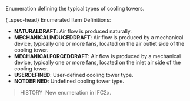 Enumeration defining the typical types of cooling towers.

{ .spec-head}
Enumerated Item Definitions:

* **NATURALDRAFT**: Air flow is produced naturally.
* **MECHANICALINDUCEDDRAFT**: Air flow is produced by a mechanical device, typically one or more fans, located on the air outlet side of the cooling tower.
* **MECHANICALFORCEDDRAFT**: Air flow is produced by a mechanical device, typically one or more fans, located on the inlet air side of the cooling tower.
* **USERDEFINED**: User-defined cooling tower type.
* **NOTDEFINED**: Undefined cooling tower type.

> HISTORY&nbsp; New enumeration in IFC2x.